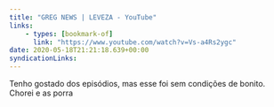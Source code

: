 ```yaml
---
title: "GREG NEWS | LEVEZA - YouTube"
links:
    - types: [bookmark-of]
      link: "https://www.youtube.com/watch?v=Vs-a4Rs2ygc"
date: 2020-05-18T21:21:18.639+00:00
syndicationLinks:
---
```


Tenho gostado dos episódios, mas esse foi sem condições de bonito. Chorei e as porra
